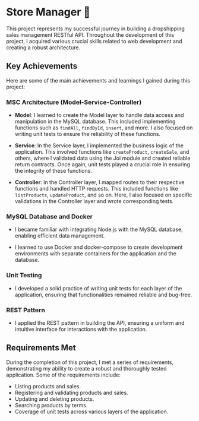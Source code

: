 # Store Manager 🏪

This project represents my successful journey in building a dropshipping sales management RESTful API. Throughout the development of this project, I acquired various crucial skills related to web development and creating a robust architecture.

## Key Achievements

Here are some of the main achievements and learnings I gained during this project:

### MSC Architecture (Model-Service-Controller)

- **Model**: I learned to create the Model layer to handle data access and manipulation in the MySQL database. This included implementing functions such as `findAll`, `findById`, `insert`, and more. I also focused on writing unit tests to ensure the reliability of these functions.

- **Service**: In the Service layer, I implemented the business logic of the application. This involved functions like `createProduct`, `createSale`, and others, where I validated data using the Joi module and created reliable return contracts. Once again, unit tests played a crucial role in ensuring the integrity of these functions.

- **Controller**: In the Controller layer, I mapped routes to their respective functions and handled HTTP requests. This included functions like `listProducts`, `updateProduct`, and so on. Here, I also focused on specific validations in the Controller layer and wrote corresponding tests.

### MySQL Database and Docker

- I became familiar with integrating Node.js with the MySQL database, enabling efficient data management.

- I learned to use Docker and docker-compose to create development environments with separate containers for the application and the database.

### Unit Testing

- I developed a solid practice of writing unit tests for each layer of the application, ensuring that functionalities remained reliable and bug-free.

### REST Pattern

- I applied the REST pattern in building the API, ensuring a uniform and intuitive interface for interactions with the application.

## Requirements Met

During the completion of this project, I met a series of requirements, demonstrating my ability to create a robust and thoroughly tested application. Some of the requirements include:

- Listing products and sales.
- Registering and validating products and sales.
- Updating and deleting products.
- Searching products by terms.
- Coverage of unit tests across various layers of the application.

